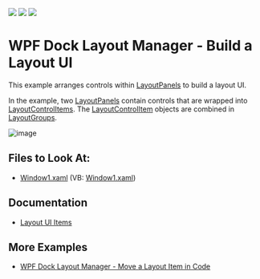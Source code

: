 <!-- default badges list -->
![](https://img.shields.io/endpoint?url=https://codecentral.devexpress.com/api/v1/VersionRange/128643001/22.2.2%2B)
[![](https://img.shields.io/badge/Open_in_DevExpress_Support_Center-FF7200?style=flat-square&logo=DevExpress&logoColor=white)](https://supportcenter.devexpress.com/ticket/details/E1848)
[![](https://img.shields.io/badge/📖_How_to_use_DevExpress_Examples-e9f6fc?style=flat-square)](https://docs.devexpress.com/GeneralInformation/403183)
<!-- default badges end -->
# WPF Dock Layout Manager - Build a Layout UI


This example arranges controls within [LayoutPanels](https://docs.devexpress.com/WPF/DevExpress.Xpf.Docking.LayoutPanel) to build a layout UI.

In the example, two [LayoutPanels](https://docs.devexpress.com/WPF/DevExpress.Xpf.Docking.LayoutPanel) contain controls that are wrapped into [LayoutControlItems](https://docs.devexpress.com/WPF/DevExpress.Xpf.Docking.LayoutControlItem). The [LayoutControlItem](https://docs.devexpress.com/WPF/DevExpress.Xpf.Docking.LayoutControlItem) objects are combined in [LayoutGroups](https://docs.devexpress.com/WPF/DevExpress.Xpf.Docking.LayoutGroup).

![image](https://user-images.githubusercontent.com/12169834/173902606-67a6998a-f152-4842-ac71-a32ed9fe6d8c.png)

<!-- default file list -->
## Files to Look At:

* [Window1.xaml](./CS/LayoutPanel_Content_Ex/Window1.xaml) (VB: [Window1.xaml](./VB/LayoutPanel_Content_Ex/Window1.xaml))
<!-- default file list end -->

## Documentation

- [Layout UI Items](https://docs.devexpress.com/WPF/7223/controls-and-libraries/layout-management/dock-windows/layout-items)

## More Examples

- [WPF Dock Layout Manager - Move a Layout Item in Code](https://github.com/DevExpress-Examples/how-to-move-a-layout-item-in-code-e1895)
